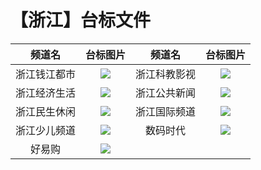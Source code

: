 # 【浙江】台标文件
|频道名|台标图片|频道名|台标图片|
|:---:|:---:|:---:|:---:|
|浙江钱江都市|<img src="https://github.com/atsushi444/iptv/blob/main/logo/other/Zhejiang1.png">|浙江科教影视|<img src="https://github.com/atsushi444/iptv/blob/main/logo/other/Zhejiang3.png">|
|浙江经济生活|<img src="https://github.com/atsushi444/iptv/blob/main/logo/other/Zhejiang2.png">|浙江公共新闻|<img src="https://github.com/atsushi444/iptv/blob/main/logo/other/Zhejiang5.png">|
|浙江民生休闲|<img src="https://github.com/atsushi444/iptv/blob/main/logo/other/Zhejiang4.png">|浙江国际频道|<img src="https://github.com/atsushi444/iptv/blob/main/logo/other/Zhejiang7.png">|
|浙江少儿频道|<img src="https://github.com/atsushi444/iptv/blob/main/logo/other/Zhejiang6.png">|数码时代|<img src="https://github.com/atsushi444/iptv/blob/main/logo/other/smsd.png">|
|好易购|<img src="https://github.com/atsushi444/iptv/blob/main/logo/other/hyg.jpg">|
